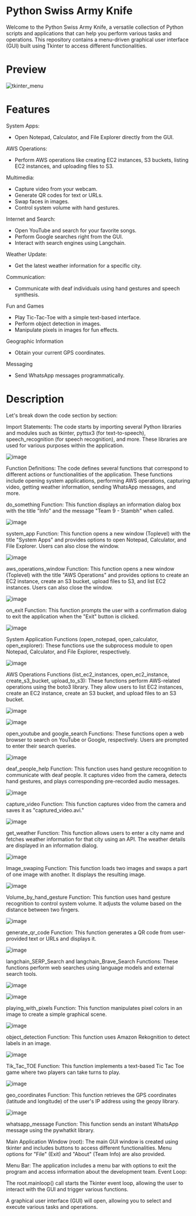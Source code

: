 # Python Swiss Army Knife
Welcome to the Python Swiss Army Knife, a versatile collection of Python scripts and applications that can help you perform various tasks and operations. This repository contains a menu-driven graphical user interface (GUI) built using Tkinter to access different functionalities.

# Preview

![tkinter_menu](https://github.com/neelay-16/Python-Menu-using-tkinter/assets/135517502/34a88aea-d9d4-4f0e-87e3-65ceb28e4ebe)


# Features

System Apps:

- Open Notepad, Calculator, and File Explorer directly from the GUI.

AWS Operations:

- Perform AWS operations like creating EC2 instances, S3 buckets, listing EC2 instances, and uploading files to S3.

 Multimedia:

- Capture video from your webcam.
- Generate QR codes for text or URLs.
- Swap faces in images.
- Control system volume with hand gestures.

Internet and Search:
- Open YouTube and search for your favorite songs.
- Perform Google searches right from the GUI.
- Interact with search engines using Langchain.

Weather Update:

- Get the latest weather information for a specific city.

Communication:

- Communicate with deaf individuals using hand gestures and speech synthesis.

Fun and Games

- Play Tic-Tac-Toe with a simple text-based interface.
- Perform object detection in images.
- Manipulate pixels in images for fun effects.

Geographic Information

- Obtain your current GPS coordinates.

Messaging

- Send WhatsApp messages programmatically.

# Description

Let's break down the code section by section:

Import Statements:
The code starts by importing several Python libraries and modules such as tkinter, pyttsx3 (for text-to-speech), speech_recognition (for speech recognition), and more. These libraries are used for various purposes within the application.

![image](https://github.com/neelay-16/Python-Menu-using-tkinter/assets/135517502/6178d754-c04c-41e4-8d53-2ae545528858)


Function Definitions:
The code defines several functions that correspond to different actions or functionalities of the application. These functions include opening system applications, performing AWS operations, capturing video, getting weather information, sending WhatsApp messages, and more.

do_something Function:
This function displays an information dialog box with the title "Info" and the message "Team 9 - Stambh" when called.

![image](https://github.com/neelay-16/Python-Menu-using-tkinter/assets/135517502/1a3ebb7e-aaad-41cb-b95e-970b12f6a0c9)


system_app Function:
This function opens a new window (Toplevel) with the title "System Apps" and provides options to open Notepad, Calculator, and File Explorer. Users can also close the window.

![image](https://github.com/neelay-16/Python-Menu-using-tkinter/assets/135517502/f474bf7c-1ede-4957-899c-55b0095c5be7)


aws_operations_window Function:
This function opens a new window (Toplevel) with the title "AWS Operations" and provides options to create an EC2 instance, create an S3 bucket, upload files to S3, and list EC2 instances. Users can also close the window.

![image](https://github.com/neelay-16/Python-Menu-using-tkinter/assets/135517502/0eabebc7-cf64-45f1-ae76-1c398f7ab681)


on_exit Function:
This function prompts the user with a confirmation dialog to exit the application when the "Exit" button is clicked.

![image](https://github.com/neelay-16/Python-Menu-using-tkinter/assets/135517502/7546ae01-cb55-4b40-833c-d6027c8000bf)


System Application Functions (open_notepad, open_calculator, open_explorer):
These functions use the subprocess module to open Notepad, Calculator, and File Explorer, respectively.

![image](https://github.com/neelay-16/Python-Menu-using-tkinter/assets/135517502/84817940-73bf-42b1-8554-2c3343ce61f2)


AWS Operations Functions (list_ec2_instances, open_ec2_instance, create_s3_bucket, upload_to_s3):
These functions perform AWS-related operations using the boto3 library. They allow users to list EC2 instances, create an EC2 instance, create an S3 bucket, and upload files to an S3 bucket.

![image](https://github.com/neelay-16/Python-Menu-using-tkinter/assets/135517502/8613c03e-a7b7-4da2-888f-f9d2bdffd974)

![image](https://github.com/neelay-16/Python-Menu-using-tkinter/assets/135517502/2042d614-2b92-40c1-aa80-8d86c5c214c5)

open_youtube and google_search Functions:
These functions open a web browser to search on YouTube or Google, respectively. Users are prompted to enter their search queries.

![image](https://github.com/neelay-16/Python-Menu-using-tkinter/assets/135517502/f71765f8-696f-4419-b328-dcd82f6d551f)


deaf_people_help Function:
This function uses hand gesture recognition to communicate with deaf people. It captures video from the camera, detects hand gestures, and plays corresponding pre-recorded audio messages.

![image](https://github.com/neelay-16/Python-Menu-using-tkinter/assets/135517502/3e69805f-2eef-4443-9676-3620c7dc82b4)


capture_video Function:
This function captures video from the camera and saves it as "captured_video.avi."

![image](https://github.com/neelay-16/Python-Menu-using-tkinter/assets/135517502/a4d120d4-d1dd-4314-a85e-604f190377a0)


get_weather Function:
This function allows users to enter a city name and fetches weather information for that city using an API. The weather details are displayed in an information dialog.

![image](https://github.com/neelay-16/Python-Menu-using-tkinter/assets/135517502/9464186a-142d-436d-a13d-b69918c6979c)


Image_swaping Function:
This function loads two images and swaps a part of one image with another. It displays the resulting image.

![image](https://github.com/neelay-16/Python-Menu-using-tkinter/assets/135517502/6bc64e91-dd76-4829-af24-2efc9ed65962)


Volume_by_hand_gesture Function:
This function uses hand gesture recognition to control system volume. It adjusts the volume based on the distance between two fingers.

![image](https://github.com/neelay-16/Python-Menu-using-tkinter/assets/135517502/900dd212-ad75-49fa-b41b-4ea6b47a4f03)


generate_qr_code Function:
This function generates a QR code from user-provided text or URLs and displays it.

![image](https://github.com/neelay-16/Python-Menu-using-tkinter/assets/135517502/6a6a1cc9-0191-4339-a2f9-e37acbf397f9)


langchain_SERP_Search and langchain_Brave_Search Functions:
These functions perform web searches using language models and external search tools.

![image](https://github.com/neelay-16/Python-Menu-using-tkinter/assets/135517502/04ffecab-d634-46e6-8c81-66192f4439b7)

![image](https://github.com/neelay-16/Python-Menu-using-tkinter/assets/135517502/47710058-bc44-45bd-9ad8-41eebc1637b3)



playing_with_pixels Function:
This function manipulates pixel colors in an image to create a simple graphical scene.

![image](https://github.com/neelay-16/Python-Menu-using-tkinter/assets/135517502/b546ec34-e357-4e68-88e7-61a665a85b9e)


object_detection Function:
This function uses Amazon Rekognition to detect labels in an image.

![image](https://github.com/neelay-16/Python-Menu-using-tkinter/assets/135517502/0cb58abf-a0df-42c6-99ec-0d6decb3efce)


Tik_Tac_TOE Function:
This function implements a text-based Tic Tac Toe game where two players can take turns to play.

![image](https://github.com/neelay-16/Python-Menu-using-tkinter/assets/135517502/7f72d4dd-daee-4958-9e21-fa56b4923c7a)


geo_coordinates Function:
This function retrieves the GPS coordinates (latitude and longitude) of the user's IP address using the geopy library.

![image](https://github.com/neelay-16/Python-Menu-using-tkinter/assets/135517502/d727d2a9-76dc-4b48-b3e5-c27514457f71)


whatsapp_message Function:
This function sends an instant WhatsApp message using the pywhatkit library.

Main Application Window (root):
The main GUI window is created using tkinter and includes buttons to access different functionalities. Menu options for "File" (Exit) and "About" (Team Info) are also provided.

Menu Bar:
The application includes a menu bar with options to exit the program and access information about the development team.
Event Loop:

The root.mainloop() call starts the Tkinter event loop, allowing the user to interact with the GUI and trigger various functions.

A graphical user interface (GUI) will open, allowing you to select and execute various tasks and operations.






